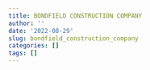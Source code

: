 ```yaml
---
title: BONDFIELD CONSTRUCTION COMPANY
author: ''
date: '2022-08-29'
slug: bondfield_construction_company
categories: []
tags: []
---
```

